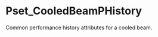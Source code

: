 # Pset_CooledBeamPHistory

Common performance history attributes for a cooled beam.
<!-- end of short definition -->

